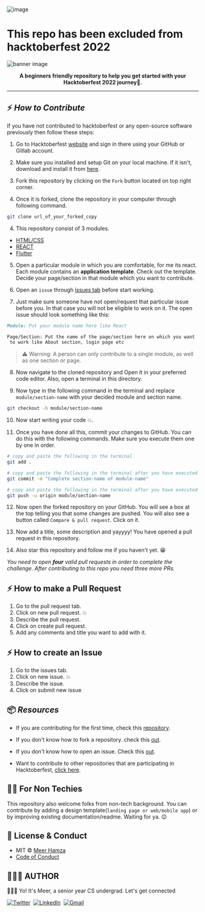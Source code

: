 ![image](https://user-images.githubusercontent.com/60890818/193982568-435b5e96-a937-439e-9693-c7cbbd77c186.png)
# This repo has been excluded from hacktoberfest 2022

![banner image](./assets/banner.jpg)
<p align="center">
<strong>
A beginners friendly repository to help you get started with your Hacktoberfest 2022 journey🚀.
</strong>
</p>
<hr />

## ⚡ *How to Contribute*

If you have not contributed to hacktoberfest or any open-source software previously then follow these steps:

1. Go to Hacktoberfest [website](https://hacktoberfest.com/) and sign in there using your GitHub or Gitlab account.

2. Make sure you installed and setup Git on your local machine. If it isn't, download and install it from [here](https://git-scm.com/downloads).
3. Fork this repository by clicking on the `Fork` button located on top right corner.
4. Once it is forked, clone the repository in your computer through following command.

```sh
git clone url_of_your_forked_copy
```

4. This repository consist of 3 modules.
- [HTML/CSS](https://github.com/meerhamzadev/Hacktoberfest/tree/main/HTML-CSS)
- [REACT](https://github.com/meerhamzadev/Hacktoberfest/tree/main/React-module)
- [Flutter](https://github.com/meerhamzadev/Hacktoberfest/tree/main/Flutter-module)

5. Open a particular module in which you are comfortable, for me its react. Each module contains an **application template**. Check out the template. Decide your page/section in that module which you want to contribute.
6. Open an `issue` through [issues tab](https://github.com/meerhamzadev/Hacktoberfest/issues) before start working.

7. Just make sure someone have not open/request that particular issue before you. In that case you will not be eligible to work on it. The open issue should look something like this:

```md
Module: Put your module name here like React

Page/Section: Put the name of the page/section here on which you want
 to work like About section, login page etc
```

>⚠ Warning: A person can only contribute to a single module, as well as one section or page.

8. Now navigate to the cloned repository and Open it in your preferred code editor. Also, open a terminal in this directory.

9. Now type in the following command in the terminal and replace `module/section-name` with your decided module and section name.

```sh
git checkout -b module/section-name
```
10. Now start writing your code 💥.

11. Once you have done all this, commit your changes to GitHub. You can do this with the following commands. Make sure you execute them one by one in order.

```sh
# copy and paste the following in the terminal
git add .

# copy and paste the following in the terminal after you have executed the previous command.
git commit -m "Complete section-name of module-name"

# copy and paste the following in the terminal after you have executed the previous command
git push -u origin module/section-name
```

12. Now open the forked repository on your GitHub. You will see a box at the top telling you that some changes are pushed. You will also see a button called `Compare & pull request`. Click on it.

13. Now add a title, some description and yayyyy! You have opened a pull request in this repository.
14. Also star this repository and follow me if you haven't yet. 😁

*You need to open **four** valid pull requests in order to complete the challenge. After contributing to this repo you need three more PRs.*

## ⚡ How to make  a Pull Request
1. Go to the pull request tab.
2. Click on new pull request. 💥
3. Describe the pull request.
4. Click on create pull request.
5. Add any comments and title you want to add with it.

## ⚡ How to create an Issue
1. Go to the issues tab.
2. Click on new issue. 💥
3. Describe the issue.
4. Click on submit new issue

## 📦 *Resources*

- If you are contributing for the first time, check this [repository](https://github.com/firstcontributions/first-contributions).
- If you don't know how to fork a repository. check this [out](https://docs.github.com/en/get-started/quickstart/fork-a-repo).

- If you don't know how to open an issue. Check this [out](https://docs.github.com/en/issues/tracking-your-work-with-issues/creating-an-issue).

- Want to contribute to other repositories that are participating in Hacktoberfest, [click here](https://github.com/issues?q=is%3Aopen+is%3Aissue+label%3AHacktoberfest).

## 👨‍🎨 For Non Techies
This repository also welcome folks from non-tech background. You can contribute by adding a design template(`landing page or web/mobile app`) or by improving existing documentation/readme. Waiting for ya. 😉 

## 🔑 License & Conduct

- MIT © [Meer Hamza](https://github.com/meerhamzadev)
- [Code of Conduct](https://github.com/meerhamzadev/Hacktoberfest/blob/main/CODE-OF-CONDUCT.md)

## 👨🏻‍💻 AUTHOR

🙋🏻‍♂️ Yo! It's Meer, a senior year CS undergrad. Let's get connected

<a href="https://twitter.com/meerhamzadev"><img src="https://img.shields.io/badge/Twitter-1DA1F2?style=for-the-badge&logo=twitter&logoColor=white" alt="Twitter" /></a>&nbsp;
<a href="https://linkedin.com/in/meerhamzadev/"><img src="https://img.shields.io/badge/linkedin-%230077B5.svg?&style=for-the-badge&logo=linkedin&logoColor=white" alt="LinkedIn" /></a>&nbsp;
<a href="mailto:hamzababar37@gmail.com?subject=From%20GitHub&body=Hi,%20there.%20Found%20you%20from%20GitHub."><img src="https://img.shields.io/badge/gmail-%23D14836.svg?&style=for-the-badge&logo=gmail&logoColor=white" alt="Gmail"/></a>&nbsp;
